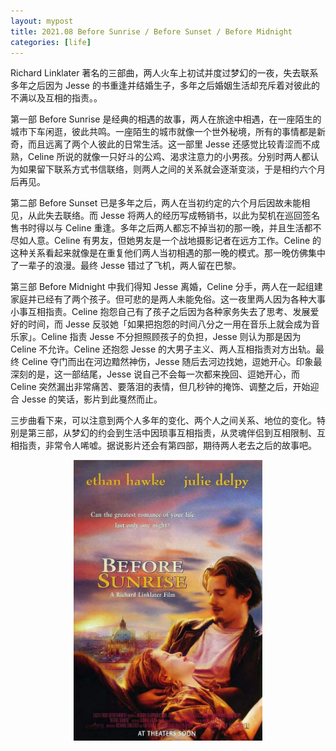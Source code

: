```yaml
---
layout: mypost
title: 2021.08 Before Sunrise / Before Sunset / Before Midnight
categories: [life]
---
```


Richard Linklater 著名的三部曲，两人火车上初试并度过梦幻的一夜，失去联系多年之后因为 Jesse 的书重逢并结婚生子，多年之后婚姻生活却充斥着对彼此的不满以及互相的指责。。

第一部 Before Sunrise 是经典的相遇的故事，两人在旅途中相遇，在一座陌生的城市下车闲逛，彼此共鸣。一座陌生的城市就像一个世外秘境，所有的事情都是新奇，而且远离了两个人彼此的日常生活。这一部里 Jesse 还感觉比较青涩而不成熟，Celine 所说的就像一只好斗的公鸡、渴求注意力的小男孩。分别时两人都认为如果留下联系方式书信联络，则两人之间的关系就会逐渐变淡，于是相约六个月后再见。

第二部 Before Sunset 已是多年之后，两人在当初约定的六个月后因故未能相见，从此失去联络。而 Jesse 将两人的经历写成畅销书，以此为契机在巡回签名售书时得以与 Celine 重逢。多年之后两人都忘不掉当初的那一晚，并且生活都不尽如人意。Celine 有男友，但她男友是一个战地摄影记者在远方工作。Celine 的这种关系看起来就像是在重复他们两人当初相遇的那一晚的模式。那一晚仿佛集中了一辈子的浪漫。最终 Jesse 错过了飞机，两人留在巴黎。

第三部 Before Midnight 中我们得知 Jesse 离婚，Celine 分手，两人在一起组建家庭并已经有了两个孩子。但可悲的是两人未能免俗。这一夜里两人因为各种大事小事互相指责。Celine 抱怨自己有了孩子之后因为各种家务失去了思考、发展爱好的时间，而 Jesse 反驳她「如果把抱怨的时间八分之一用在音乐上就会成为音乐家」。Celine 指责 Jesse 不分担照顾孩子的负担，Jesse 则认为那是因为 Celine 不允许。Celine 还抱怨 Jesse 的大男子主义、两人互相指责对方出轨。最终 Celine 夺门而出在河边黯然神伤，Jesse 随后去河边找她，逗她开心。印象最深刻的是，这一部结尾，Jesse 说自己不会每一次都来挽回、逗她开心，而 Celine 突然漏出非常痛苦、要落泪的表情，但几秒钟的掩饰、调整之后，开始迎合 Jesse 的笑话，影片到此戛然而止。

三步曲看下来，可以注意到两个人多年的变化、两个人之间关系、地位的变化。特别是第三部，从梦幻的约会到生活中因琐事互相指责，从灵魂伴侣到互相限制、互相指责，非常令人唏嘘。据说影片还会有第四部，期待两人老去之后的故事吧。


<center>
<img src="../../posts/2021-library/before-sunrise.webp" width="60%" alt=""/>
</center>

